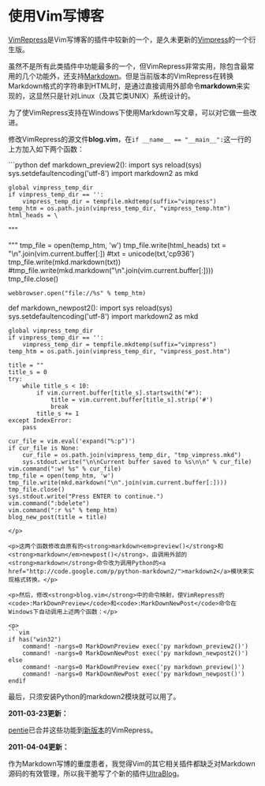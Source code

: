 # 使用Vim写博客

<p><a href="http://www.vim.org/scripts/script.php?script_id=3510">VimRepress</a>是Vim写博客的插件中较新的一个，是久未更新的<a href="http://www.vim.org/scripts/script.php?script_id=1953">Vimpress</a>的一个衍生版。</p>

<p>虽然不是所有此类插件中功能最多的一个，但VimRepress非常实用，除包含最常用的几个功能外，还支持<a href="http://daringfireball.net/projects/markdown/">Markdown</a>。但是当前版本的VimRepress在转换Markdown格式的字符串到HTML时，是通过直接调用外部命令<strong>markdown</strong>来实现的，这显然只是针对Linux（及其它类UNIX）系统设计的。</p>

<p>为了使VimRepress支持在Windows下使用Markdown写文章，可以对它做一些改进。</p>

<p>修改VimRepress的源文件<strong>blog.vim</strong>，在<code>if __name__ == "__main__":</code>这一行的上方加入如下两个函数：</p>

<p>
```python
def markdown_preview2():
    import sys
    reload(sys)
    sys.setdefaultencoding('utf-8')
    import markdown2 as mkd

    global vimpress_temp_dir
    if vimpress_temp_dir == '':
        vimpress_temp_dir = tempfile.mkdtemp(suffix="vimpress")
    temp_htm = os.path.join(vimpress_temp_dir, "vimpress_temp.htm")
    html_heads = \
"""<!DOCTYPE HTML PUBLIC "-//W3C//DTD HTML 4.01 Transitional//EN">
<html>
<head>
   <meta http-equiv="Content-Type" content="text/html; charset=utf-8">
</head>
<body>
"""
    tmp_file = open(temp_htm, 'w')
    tmp_file.write(html_heads)
    txt = "\n".join(vim.current.buffer[:])
    #txt = unicode(txt,'cp936')
    tmp_file.write(mkd.markdown(txt))
    #tmp_file.write(mkd.markdown("\n".join(vim.current.buffer[:])))
    tmp_file.close()

    webbrowser.open("file://%s" % temp_htm)

def markdown_newpost2():
    import sys
    reload(sys)
    sys.setdefaultencoding('utf-8')
    import markdown2 as mkd

    global vimpress_temp_dir
    if vimpress_temp_dir == '':
        vimpress_temp_dir = tempfile.mkdtemp(suffix="vimpress")
    temp_htm = os.path.join(vimpress_temp_dir, "vimpress_post.htm")

    title = ""
    title_s = 0
    try:
        while title_s < 10:
            if vim.current.buffer[title_s].startswith("#"):
                title = vim.current.buffer[title_s].strip('#')
                break
            title_s += 1
    except IndexError:
        pass

    cur_file = vim.eval('expand("%:p")')
    if cur_file is None: 
        cur_file = os.path.join(vimpress_temp_dir, "tmp_vimpress.mkd")
        sys.stdout.write("\n\nCurrent buffer saved to %s\n\n" % cur_file)
    vim.command(":w! %s" % cur_file)
    tmp_file = open(temp_htm, 'w')
    tmp_file.write(mkd.markdown("\n".join(vim.current.buffer[:])))
    tmp_file.close()
    sys.stdout.write("Press ENTER to continue.")
    vim.command(":bdelete")
    vim.command(":r %s" % temp_htm)
    blog_new_post(title = title)
```
</p>

<p>这两个函数修改自原有的<strong>markdown<em>preview()</strong>和<strong>markdown</em>newpost()</strong>，由调用外部的<strong>markdown</strong>命令改为调用Python的<a href="http://code.google.com/p/python-markdown2/">markdown2</a>模块来实现格式转换。</p>

<p>然后，修改<strong>blog.vim</strong>中的命令映射，使VimRepress的<code>:MarkDownPreview</code>和<code>:MarkDownNewPost</code>命令在Windows下自动调用上述两个函数：</p>

<p>
```vim
if has("win32")
    command! -nargs=0 MarkDownPreview exec('py markdown_preview2()')
    command! -nargs=0 MarkDownNewPost exec('py markdown_newpost2()')
else
    command! -nargs=0 MarkDownPreview exec('py markdown_preview()')
    command! -nargs=0 MarkDownNewPost exec('py markdown_newpost()')
endif
```
</p>

<p>最后，只须安装Python的markdown2模块就可以用了。</p>

<p><strong>2011-03-23更新：</strong></p>

<p><a href="http://apt-blog.net/manage-multiple-wordpresses-with-new-vimpress">pentie</a>已合并这些功能到<a href="http://ptcoding.googlecode.com/svn/trunk/vimpress/">新版本</a>的VimRepress。</p>

<p><strong>2011-04-04更新：</strong></p>

<p>作为Markdown写博的重度患者，我觉得Vim的其它相关插件都缺乏对Markdown源码的有效管理，所以我干脆写了个新的插件<a href="http://0x3f.org/?p=1894">UltraBlog</a>。</p>


